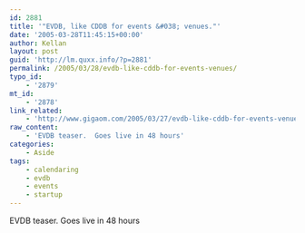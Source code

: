 ```yaml
---
id: 2881
title: '"EVDB, like CDDB for events &#038; venues."'
date: '2005-03-28T11:45:15+00:00'
author: Kellan
layout: post
guid: 'http://lm.quxx.info/?p=2881'
permalink: /2005/03/28/evdb-like-cddb-for-events-venues/
typo_id:
    - '2879'
mt_id:
    - '2878'
link_related:
    - 'http://www.gigaom.com/2005/03/27/evdb-like-cddb-for-events-venues/'
raw_content:
    - 'EVDB teaser.  Goes live in 48 hours'
categories:
    - Aside
tags:
    - calendaring
    - evdb
    - events
    - startup
---
```


EVDB teaser. Goes live in 48 hours